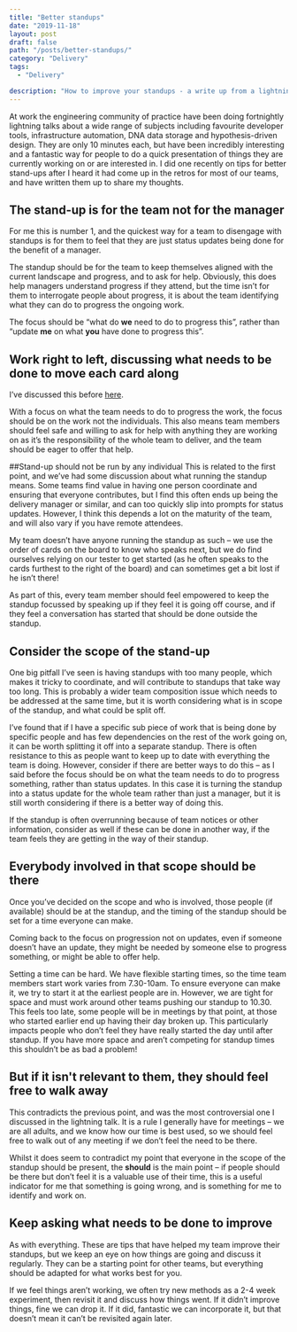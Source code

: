 ```yaml
---
title: "Better standups"
date: "2019-11-18"
layout: post
draft: false
path: "/posts/better-standups/"
category: "Delivery"
tags:
  - "Delivery"

description: "How to improve your standups - a write up from a lightning talk I gave to our engineering community of practice"
---
```

At work the engineering community of practice have been doing fortnightly lightning talks about a wide range of subjects including favourite developer tools, infrastructure automation, DNA data storage and hypothesis-driven design. They are only 10 minutes each, but have been incredibly interesting and a fantastic way for people to do a quick presentation of things they are currently working on or are interested in. I did one recently on tips for better stand-ups after I heard it had come up in the retros for most of our teams, and have written them up to share my thoughts.

## The stand-up is for the team not for the manager 
For me this is number 1, and the quickest way for a team to disengage with standups is for them to feel that they are just status updates being done for the benefit of a manager. 

The standup should be for the team to keep themselves aligned with the current landscape and progress, and to ask for help. Obviously, this does help managers understand progress if they attend, but the time isn’t for them to interrogate people about progress, it is about the team identifying what they can do to progress the ongoing work. 

The focus should be “what do **we** need to do to progress this”, rather than “update **me** on what **you** have done to progress this”.

## Work right to left, discussing what needs to be done to move each card along
I’ve discussed this before [here](/posts/why-we-walk-the-wall).

With a focus on what the team needs to do to progress the work, the focus should be on the work not the individuals. This also means team members should feel safe and willing to ask for help with anything they are working on as it’s the responsibility of the whole team to deliver, and the team should be eager to offer that help.

##Stand-up should not be run by any individual
This is related to the first point, and we’ve had some discussion about what running the standup means. Some teams find value in having one person coordinate and ensuring that everyone contributes, but I find this often ends up being the delivery manager or similar, and can too quickly slip into prompts for status updates. However, I think this depends a lot on the maturity of the team, and will also vary if you have remote attendees. 

My team doesn’t have anyone running the standup as such – we use the order of cards on the board to know who speaks next, but we do find ourselves relying on our tester to get started (as he often speaks to the cards furthest to the right of the board) and can sometimes get a bit lost if he isn’t there!

As part of this, every team member should feel empowered to keep the standup focussed by speaking up if they feel it is going off course, and if they feel a conversation has started that should be done outside the standup.

## Consider the scope of the stand-up
One big pitfall I’ve seen is having standups with too many people, which makes it tricky to coordinate, and will contribute to standups that take way too long. This is probably a wider team composition issue which needs to be addressed at the same time, but it is worth considering what is in scope of the standup, and what could be split off. 

I’ve found that if I have a specific sub piece of work that is being done by specific people and has few dependencies on the rest of the work going on, it can be worth splitting it off into a separate standup. There is often resistance to this as people want to keep up to date with everything the team is doing. However, consider if there are better ways to do this – as I said before the focus should be on what the team needs to do to progress something, rather than status updates. In this case it is turning the standup into a status update for the whole team rather than just a manager, but it is still worth considering if there is a better way of doing this.

If the standup is often overrunning because of team notices or other information, consider as well if these can be done in another way, if the team feels they are getting in the way of their standup.

## Everybody involved in that scope should be there
Once you’ve decided on the scope and who is involved, those people (if available) should be at the standup, and the timing of the standup should be set for a time everyone can make.

Coming back to the focus on progression not on updates, even if someone doesn’t have an update, they might be needed by someone else to progress something, or might be able to offer help.

Setting a time can be hard. We have flexible starting times, so the time team members start work varies from 7.30-10am. To ensure everyone can make it, we try to start it at the earliest people are in. However, we are tight for space and must work around other teams pushing our standup to 10.30.  This feels too late, some people will be in meetings by that point, at those who started earlier end up having their day broken up. This particularly impacts people who don’t feel they have really started the day until after standup. If you have more space and aren’t competing for standup times this shouldn’t be as bad a problem! 

## But if it isn't relevant to them, they should feel free to walk away
This contradicts the previous point, and was the most controversial one I discussed in the lightning talk. It is a rule I generally have for meetings – we are all adults, and we know how our time is best used, so we should feel free to walk out of any meeting if we don’t feel the need to be there.

Whilst it does seem to contradict my point that everyone in the scope of the standup should be present, the **should** is the main point – if people should be there but don’t feel it is a valuable use of their time, this is a useful indicator for me that something is going wrong, and is something for me to identify and work on. 

## Keep asking what needs to be done to improve
As with everything. These are tips that have helped my team improve their standups, but we keep an eye on how things are going and discuss it regularly. They can be a starting point for other teams, but everything should be adapted for what works best for you.

If we feel things aren’t working, we often try new methods as a 2-4 week experiment, then revisit it and discuss how things went. If it didn’t improve things, fine we can drop it. If it did, fantastic we can incorporate it, but that doesn’t mean it can’t be revisited again later. 
